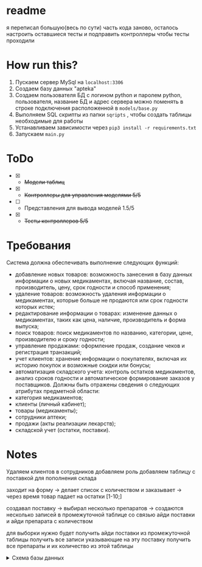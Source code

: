# readme
я переписал большую(весь по сути) часть кода заново, 
осталось настроить оставшиеся тесты и подправить контроллеры чтобы тесты проходили

# How run this?
1. Пускаем сервер MySql на `localhost:3306`
2. Создаем базу данных "apteka"
3. Создаем пользователя БД с логином python и паролем python, пользователя, название БД и адрес сервера можно поменять в строке подключения расположенной в `models/base.py`
4. Выполняем SQL скрипты из папки `sqripts` , чтобы создать таблицы необходимые для работы
5. Устанавливаем зависимости через `pip3 install -r requirements.txt`
6. Запускаем `main.py`


# ToDo
- [x] - ~~Модели таблиц~~
- [x] - ~~Контроллеры для управления моделями 5/5~~
- [ ] - Представления для вывода моделей 1.5/5
- [x] - ~~Тесты контроллеров 5/5~~








# Требования
Система должна обеспечивать выполнение следующих функций:
-	добавление новых товаров: возможность занесения в базу данных информации о новых медикаментах, включая название, состав, производитель, цену, срок годности и способ применения;
-	удаление товаров: возможность удаления информации о медикаментах, которые больше не продаются или срок годности которых истек;
-	редактирование информации о товарах: изменение данных о медикаментах, таких как цена, наличие, производитель и форма выпуска;
-	поиск товаров: поиск медикаментов по названию, категории, цене, производителю и сроку годности;
-	управление продажами: оформление продаж, создание чеков и регистрация транзакций;
-	учет клиентов: хранение информации о покупателях, включая их историю покупок и возможные скидки или бонусы;
-	автоматизация складского учета: контроль остатков медикаментов, анализ сроков годности и автоматическое формирование заказов у поставщиков.
Должны быть отражены сведения о следующих атрибутах предметной области:
-	категория медикаментов;
-	клиенты (личный кабинет);
-	товары (медикаменты);
-	сотрудники аптеки;
-	продажи (акты реализации лекарств);
-	складской учет (остатки, поставки).







# Notes
Удаляем клиентов
в сотрудников добавляем роль
добавляем таблицу с поставкой для пополнения склада


заходит на форму -> делает список с количеством и заказывает 
-> через время товар падает на остатки
[1-10;]


создавал поставку -> выбирал несколько препаратов
-> создаются несколько записей в промежуточной таблице
со связью айди поставки и айди препарата с количеством

для выборки нужно будет получить айди поставки
из промежуточной таблицы получить все записи указывающие на эту поставку
получить все препараты и их количество из этой таблицы


<details>
  <summary>Схема базы данных</summary>
  ![image](https://github.com/user-attachments/assets/295c9613-a280-4f80-880f-a900f9e8c7e9)
</details>
